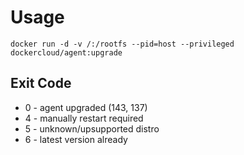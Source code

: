 Usage
=====

    docker run -d -v /:/rootfs --pid=host --privileged dockercloud/agent:upgrade


Exit Code
---------

* 0 - agent upgraded (143, 137)
* 4 - manually restart required
* 5 - unknown/upsupported distro
* 6 - latest version already
